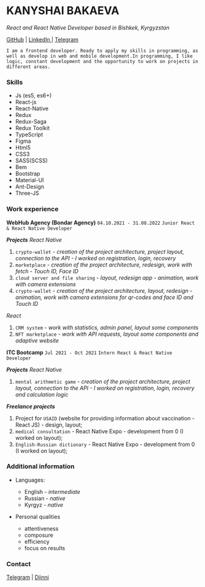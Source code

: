 # KANYSHAI BAKAEVA
_React and React Native Developer based in Bishkek, Kyrgyzstan_

[GitHub](https://github.com/kbakaeva) |  [LinkedIn ](https://www.linkedin.com/in/kbakaeva/) | [Telegram](https://t.me/kanyshai_bakaeva)

`I am a frontend developer. Ready to apply my skills in programming, as well as develop in web and mobile development.In programming, I like logic, constant development and the opportunity to work on projects in different areas.`


### Skills

 - Js (es5, es6+)
 - React-js
 - React-Native
 - Redux
 - Redux-Saga
 - Redux Toolkit
 - TypeScript
 - Figma
 - Html5
 - CSS3
 - SASS(SCSS)
 - Bem
 - Bootstrap
 - Material-UI
 - Ant-Design
 - Three-JS
 

### Work experience

**WebHub Agency (Bondar Agency)**
`04.10.2021 - 31.08.2022`
`Junior React & React Native Developer`

**_Projects_**
_React Native_
1. `crypto-wallet` - _creation of the project architecture, project layout, connection to the API -  I worked on registration, login, recovery_
2. `marketplace` - _creation of the project architecture, redesign, work with fetch - Touch ID, Face ID_
3. `cloud server and file sharing` - _layout, redesign app - animation, work with camera extensions_
4. `crypto-wallet` - _creation of the project architecture, layout, redesign  - animation, work with camera extensions for qr-codes and face ID and Touch ID_

_React_
1. `CRM system` - _work with statistics, admin panel, layout some components_
2. `NFT marketplace` - _work with API requests, layout some components and adaptive website_

**ITC Bootcamp**
`Jul 2021 - Oct 2021`
`Intern React & React Native Developer`

**_Projects_**
_React Native_
1. `mental arithmetic game` - _creation of the project architecture, project layout, connection to the API - I worked on registration, login, recovery and calculation logic_

**_Freelance projects_**
1. Project for `USAID` (website for providing information about vaccination - React JS) - design, layout;
2. `medical consultation` - React Native Expo - development from 0 (I worked on layout);
3. `English-Russian dictionary` - React Native Expo - development from 0 (I worked on layout);


### Additional information
- Languages:
  - English - _intermediate_
  - Russian - _native_
  - Kyrgyz - _native_
 
- Personal qualities
  - attentiveness 
  - composure
  - efficiency
  - focus on results


### Contact

 [Telegram](https://t.me/kanyshai_bakaeva) |
 [Djinni](https://djinni.co/q/c2738233ba/)